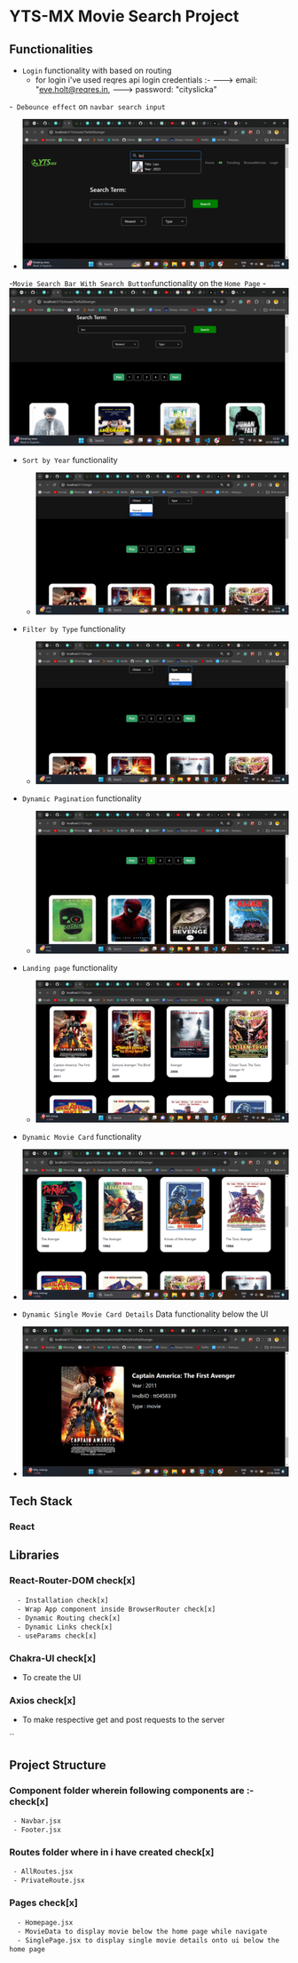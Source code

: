 # YTS-MX Movie Search Project

## Functionalities

- `Login` functionality with based on routing 
  - for login i've used reqres api 
    login credentials :- 
         --->  email: "eve.holt@reqres.in,
         ---> password: "cityslicka"
          


-` Debounce effect` on `navbar search input`
  - ![alt text](public\image.png)

-`Movie Search Bar With Search Button`functionality on the `Home Page` - ![alt text](image-1.png)

- `Sort by Year` functionality

  - ![alt text](image-2.png)

- `Filter by Type` functionality

  - ![alt text](image-3.png)

- `Dynamic Pagination` functionality

  - ![alt text](image-4.png)

- `Landing page` functionality

  - ![alt text](image-5.png)

- `Dynamic Movie Card` functionality
- ![alt text](image-7.png)
- `Dynamic Single Movie Card Details` Data functionality below the UI
- ![alt text](image-6.png)





## Tech Stack

### React

## Libraries

### React-Router-DOM check[x]

      - Installation check[x]
      - Wrap App component inside BrowserRouter check[x]
      - Dynamic Routing check[x]
      - Dynamic Links check[x]
      - useParams check[x]

### Chakra-UI check[x]

- To create the UI

### Axios check[x]

- To make respective get and post requests to the server

``

## Project Structure

### Component folder wherein following components are :- check[x]

     - Navbar.jsx
     - Footer.jsx

### Routes folder where in i have created check[x]

     - AllRoutes.jsx
     - PrivateRoute.jsx

### Pages check[x]

      - Homepage.jsx
      - MovieData to display movie below the home page while navigate
      - SinglePage.jsx to display single movie details onto ui below the home page
